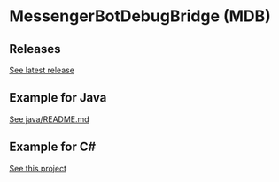 # MessengerBotDebugBridge (MDB)

## Releases
[See latest release](https://github.com/VioletXF/MessengerBotDebugBridge/releases)

## Example for Java

[See java/README.md](https://github.com/VioletXF/MessengerBotDebugBridge/tree/master/java/README.md)

## Example for C#

[See this project](https://github.com/VioletXF/DebugRoomCompanion)

